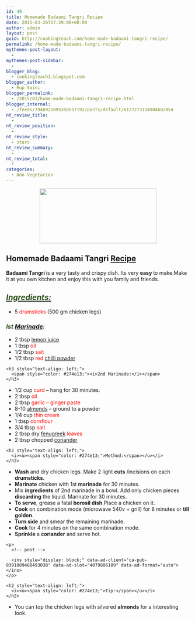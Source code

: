```yaml
---
id: 49
title: Homemade Badaami Tangri Recipe
date: 2015-03-26T17:29:00+00:00
author: admin
layout: post
guid: http://cookingteach.com/home-made-badaami-tangri-recipe/
permalink: /home-made-badaami-tangri-recipe/
mythemes-post-layout:
  - 
mythemes-post-sidebar:
  - 
blogger_blog:
  - cookingteach1.blogspot.com
blogger_author:
  - Rup Saini
blogger_permalink:
  - /2015/03/home-made-badaami-tangri-recipe.html
blogger_internal:
  - /feeds/7948921895358557192/posts/default/6127273114904682054
nt_review_title:
  - 
nt_review_position:
  - 
nt_review_style:
  - stars
nt_review_summary:
  - 
nt_review_total:
  - 
categories:
  - Non Vegetarian
---
```

<div dir="ltr" style="text-align: left;">
  <div style="clear: both; text-align: center;">
  </div>
  
  <div style="clear: both; text-align: center;">
    <a style="margin-left: 1em; margin-right: 1em;" href="http://2.bp.blogspot.com/-7p5XmcGMSIg/VRQ2QDRdlcI/AAAAAAAAAMM/qTlfrvdljVg/s1600/oetoGfdijghec_bigger.jpg"><img src="http://2.bp.blogspot.com/-7p5XmcGMSIg/VRQ2QDRdlcI/AAAAAAAAAMM/qTlfrvdljVg/s1600/oetoGfdijghec_bigger.jpg" alt="" width="320" height="150" border="0" /></a>
  </div>
  
  <h2 style="text-align: left;">
    Homemade Badaami Tangri <a class="zem_slink" title="Teriyaki" href="http://en.wikipedia.org/wiki/Teriyaki" target="_blank" rel="wikipedia">Recipe</a>
  </h2>
  
  <div style="text-align: left;">
    <b>Badaami Tangri </b>is a very tasty and crispy dish. Its very <b>easy </b>to make.Make it at you own kitchen and enjoy this with you family and friends.
  </div>
  
  <h2 style="text-align: left;">
    <i><u><span style="color: #274e13;">Ingredients:</span></u></i>
  </h2>
  
  <ul style="text-align: left;">
    <li>
      5 <span style="color: red;">drumsticks</span> (500 gm chicken legs)
    </li>
  </ul>
  
  <h3 style="text-align: left;">
    <i><span style="color: #274e13;">Ist <a class="zem_slink" title="Marination" href="http://en.wikipedia.org/wiki/Marination" target="_blank" rel="wikipedia">Marinade</a>:</span></i>
  </h3>
  
  <div>
    <ul style="text-align: left;">
      <li>
        2 tbsp <span style="color: red;"><a class="zem_slink" title="Lemonade" href="http://en.wikipedia.org/wiki/Lemonade" target="_blank" rel="wikipedia">lemon juice</a></span>
      </li>
      <li>
        1 tbsp <span style="color: red;">oil</span>
      </li>
      <li>
        1/2 tbsp <span style="color: red;">salt</span>
      </li>
      <li>
        1/2 tbsp <span style="color: red;">red <a class="zem_slink" title="Chili powder" href="http://en.wikipedia.org/wiki/Chili_powder" target="_blank" rel="wikipedia">chilli powder</a></span>
      </li>
    </ul>
    
    <h3 style="text-align: left;">
      <span style="color: #274e13;"><i>2nd Marinade:</i></span>
    </h3>
  </div>
  
  <div>
    <ul style="text-align: left;">
      <li>
        1/2 cup <span style="color: red;">curd</span> &#8211; hang for 30 minutes.
      </li>
      <li>
        2 tbsp <span style="color: red;">oil</span>
      </li>
      <li>
        2 tbsp <span style="color: red;">garlic &#8211; ginger paste</span>
      </li>
      <li>
        8-10 <span style="color: red;"><a class="zem_slink" title="Almond" href="http://en.wikipedia.org/wiki/Almond" target="_blank" rel="wikipedia">almonds</a></span> &#8211; ground to a powder
      </li>
      <li>
        1/4 cup<span style="color: red;"> thin cream</span>
      </li>
      <li>
        1 tbsp <span style="color: red;">cornflour</span>
      </li>
      <li>
        3/4 tbsp <span style="color: red;">salt</span>
      </li>
      <li>
        2 tbsp dry <span style="color: red;"><a class="zem_slink" title="Fenugreek" href="http://en.wikipedia.org/wiki/Fenugreek" target="_blank" rel="wikipedia">fenugreek</a> leaves</span>
      </li>
      <li>
        2 tbsp chopped <span style="color: red;"><a class="zem_slink" title="Coriander" href="http://en.wikipedia.org/wiki/Coriander" target="_blank" rel="wikipedia">coriander</a></span>
      </li>
    </ul>
    
    <h2 style="text-align: left;">
      <i><u><span style="color: #274e13;">Method:</span></u></i>
    </h2>
  </div>
  
  <div>
    <ul style="text-align: left;">
      <li>
        <b>Wash</b> and dry chicken legs. Make 2 light <b>cuts</b> /incisions on each <b>drumsticks</b>.
      </li>
      <li>
        <b>Marinate</b> chicken with 1st <b>marinade</b> for 30 minutes.
      </li>
      <li>
        Mix <b>ingredients</b> of 2nd marinade in a bowl. Add only chicken pieces <b>discarding</b> the liquid. Marinate for 30 minutes.
      </li>
      <li>
        <b>To serve</b>, grease a fatal <b>borosil dish</b>.Place a chicken on it.
      </li>
      <li>
        <b>Cook</b> on combination mode (microwave 540v + grill) for 8 minutes or <b>till golden</b>.
      </li>
      <li>
        <b>Turn side</b> and smear the remaining marinade.
      </li>
      <li>
        <b>Cook </b>for 4 minutes on the same combination mode.
      </li>
      <li>
        <b>Sprinkle </b>a <b>coriander</b> and serve hot.
      </li>
    </ul>
    
    <p>
      <!-- post -->
      
      <ins style="display: block;" data-ad-client="ca-pub-8391089480493038" data-ad-slot="4079886109" data-ad-format="auto"></ins>
    </p>
    
    <h2 style="text-align: left;">
      <i><u><span style="color: #274e13;">Tip:</span></u></i>
    </h2>
  </div>
  
  <div>
    <ul style="text-align: left;">
      <li>
        You can top the chicken legs with silvered <b>almonds</b> for a interesting look.
      </li>
    </ul>
  </div>
  
  <div>
  </div>
</div>